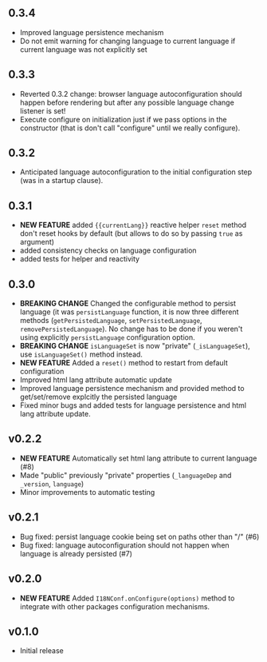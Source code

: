 ## 0.3.4

* Improved language persistence mechanism
* Do not emit warning for changing language to current language if current language was not explicitly set 

## 0.3.3

* Reverted 0.3.2 change: browser language autoconfiguration should happen before rendering but after any possible 
language change listener is set!
* Execute configure on initialization just if we pass options in the constructor (that is don't call "configure" until
 we really configure).


## 0.3.2

* Anticipated language autoconfiguration to the initial configuration step (was in a startup clause).

## 0.3.1

* **NEW FEATURE** added ```{{currentLang}}``` reactive helper
```reset``` method don't reset hooks by default (but allows to do so by passing ```true``` as argument) 
* added consistency checks on language configuration
* added tests for helper and reactivity

## 0.3.0

* **BREAKING CHANGE** Changed the configurable method to persist language (it was ```persistLanguage``` function, it
is now three different methods (```getPersistedLanguage```, ```setPersistedLanguage```, ```removePersistedLanguage```). 
No change has to be done if you weren't using explicitly ```persistLanguage``` configuration option.
* **BREAKING CHANGE** ```isLanguageSet``` is now "private" (```_isLanguageSet```), use ```isLanguageSet()``` method
instead.
* **NEW FEATURE** Added a ```reset()``` method to restart from default configuration
* Improved html lang attribute automatic update
* Improved language persistence mechanism and provided method to get/set/remove explcitly the persisted language
* Fixed minor bugs and added tests for language persistence and html lang attribute update.

## v0.2.2

* **NEW FEATURE** Automatically set html lang attribute to current language (#8)
* Made "public" previously "private" properties (```_languageDep``` and ```_version```, ```language```)
* Minor improvements to automatic testing

## v0.2.1

* Bug fixed: persist language cookie being set on paths other than "/" (#6)
* Bug fixed: language autoconfiguration should not happen when language is already persisted (#7) 

## v0.2.0

* **NEW FEATURE** Added ```I18NConf.onConfigure(options)``` method to integrate with other packages configuration mechanisms.

## v0.1.0

* Initial release


